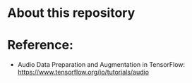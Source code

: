 # About this repository

# Reference:
* Audio Data Preparation and Augmentation in TensorFlow: https://www.tensorflow.org/io/tutorials/audio


